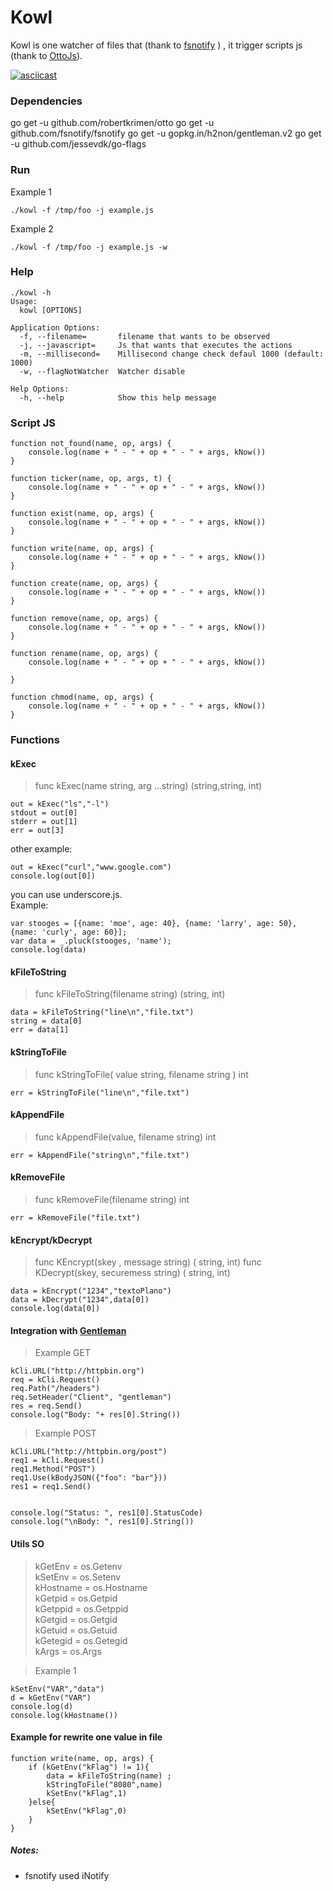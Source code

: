 # Kowl 
Kowl is one watcher of files that (thank to [fsnotify](https://github.com/fsnotify/fsnotify) ) , it trigger scripts js (thank to [OttoJs](https://github.com/robertkrimen/otto)). 

[![asciicast](https://asciinema.org/a/mju1Elcqn9O3cFVxklPQp55Tf.svg)](https://asciinema.org/a/mju1Elcqn9O3cFVxklPQp55Tf)


### Dependencies
go get -u github.com/robertkrimen/otto
go get -u github.com/fsnotify/fsnotify
go get -u gopkg.in/h2non/gentleman.v2
go get -u github.com/jessevdk/go-flags


### Run
Example 1
```
./kowl -f /tmp/foo -j example.js
```
Example 2
```
./kowl -f /tmp/foo -j example.js -w
```


### Help
```
./kowl -h
Usage:
  kowl [OPTIONS]

Application Options:
  -f, --filename=       filename that wants to be observed
  -j, --javascript=     Js that wants that executes the actions
  -m, --millisecond=    Millisecond change check defaul 1000 (default: 1000)
  -w, --flagNotWatcher  Watcher disable

Help Options:
  -h, --help            Show this help message
```

### Script JS
```
function not_found(name, op, args) {
    console.log(name + " - " + op + " - " + args, kNow())
}

function ticker(name, op, args, t) {
    console.log(name + " - " + op + " - " + args, kNow())
}

function exist(name, op, args) {
    console.log(name + " - " + op + " - " + args, kNow())
}

function write(name, op, args) {
    console.log(name + " - " + op + " - " + args, kNow())
}

function create(name, op, args) {
    console.log(name + " - " + op + " - " + args, kNow())
}

function remove(name, op, args) {
    console.log(name + " - " + op + " - " + args, kNow())
}

function rename(name, op, args) {
    console.log(name + " - " + op + " - " + args, kNow())

}

function chmod(name, op, args) {
    console.log(name + " - " + op + " - " + args, kNow())
}
```

### Functions

#### kExec

> func  kExec(name string, arg ...string) (string,string, int)

```
out = kExec("ls","-l")
stdout = out[0]  
stderr = out[1]
err = out[3] 
```

other example:
```
out = kExec("curl","www.google.com")
console.log(out[0])
```


you can use  underscore.js.  
Example:
```
var stooges = [{name: 'moe', age: 40}, {name: 'larry', age: 50}, {name: 'curly', age: 60}];
var data = _.pluck(stooges, 'name');
console.log(data)
```


#### kFileToString
> func kFileToString(filename string) (string, int)  
```
data = kFileToString("line\n","file.txt")
string = data[0]
err = data[1]
```

#### kStringToFile 
> func kStringToFile( value string, filename string ) int   
```
err = kStringToFile("line\n","file.txt")
```

#### kAppendFile
> func kAppendFile(value, filename string) int  
```
err = kAppendFile("string\n","file.txt") 
```

#### kRemoveFile
> func kRemoveFile(filename string) int  
```
err = kRemoveFile("file.txt")

```

#### kEncrypt/kDecrypt
> func KEncrypt(skey , message string) ( string, int)
> func KDecrypt(skey, securemess string) ( string,  int)
```
data = kEncrypt("1234","textoPlano")
data = kDecrypt("1234",data[0])
console.log(data[0])

```

#### Integration with [Gentleman](https://github.com/h2non/gentleman)
> Example GET
```
kCli.URL("http://httpbin.org")
req = kCli.Request()
req.Path("/headers")
req.SetHeader("Client", "gentleman")
res = req.Send()
console.log("Body: "+ res[0].String())
```

> Example POST
```
kCli.URL("http://httpbin.org/post")
req1 = kCli.Request()
req1.Method("POST")
req1.Use(kBodyJSON({"foo": "bar"}))
res1 = req1.Send()


console.log("Status: ", res1[0].StatusCode)
console.log("\nBody: ", res1[0].String())
```

#### Utils SO

> kGetEnv    =  os.Getenv  
> kSetEnv    =  os.Setenv  
> kHostname  =  os.Hostname  
> kGetpid    =  os.Getpid  
> kGetppid   =  os.Getppid  
> kGetgid    =  os.Getgid  
> kGetuid    =  os.Getuid  
> kGetegid   =  os.Getegid  
> kArgs      =  os.Args  

> Example 1
```
kSetEnv("VAR","data")
d = kGetEnv("VAR")
console.log(d)
console.log(kHostname())

```

#### Example for rewrite one value in file
```
function write(name, op, args) {
    if (kGetEnv("kFlag") != 1){
        data = kFileToString(name) ;
        kStringToFile("8080",name)
        kSetEnv("kFlag",1)
    }else{
        kSetEnv("kFlag",0)
    }
}
```


##### Notes: 
* fsnotify used iNotify
